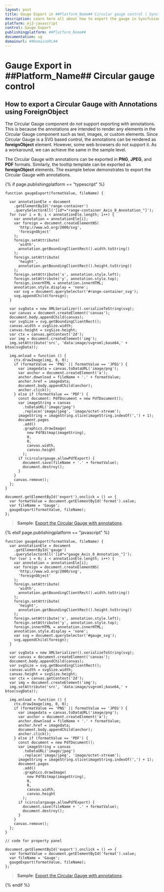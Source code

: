 ```yaml
---
layout: post
title: Gauge Export in ##Platform_Name## Circular gauge control | Syncfusion
description: Learn here all about how to export the gauge in Syncfusion ##Platform_Name## Circular gauge control of Syncfusion Essential JS 2 and more.
platform: ej2-javascript
control: Gauge Export 
publishingplatform: ##Platform_Name##
documentation: ug
domainurl: ##DomainURL##
---
```


# Gauge Export in ##Platform_Name## Circular gauge control

## How to export a Circular Gauge with Annotations using ForeignObject

The Circular Gauge component do not support exporting with annotations. This is because the annotations are intended to render any elements in the Circular Gauge component such as text, images, or custom elements. Since Circular Gauge is a SVG based control, the annotations can be rendered as **foreignObject** element. However, some web browsers do not support it.  As a workaround, we can achieve the same in the sample level.

The Circular Gauge with annotations can be exported in **PNG**, **JPEG**, and **PDF** formats. Similarly, the tooltip template can be exported as **foreignObject** elements. The example below demonstrates to export the Circular Gauge with annotations.

{% if page.publishingplatform == "typescript" %}

```
function gaugeExport(formatValue, fileName) {
  
  var annotationEle = document
    .getElementById('range-container')
    .querySelectorAll('[id*="range-container_Axis_0_Annotation_"]');
  for (var i = 0; i < annotationEle.length; i++) {
    var annotation = annotationEle[i];
    var foreign = document.createElementNS(
      'http://www.w3.org/2000/svg',
      'foreignObject'
    );
    foreign.setAttribute(
      'width',
      annotation.getBoundingClientRect().width.toString()
    );
    foreign.setAttribute(
      'height',
      annotation.getBoundingClientRect().height.toString()
    );
    foreign.setAttribute('x', annotation.style.left);
    foreign.setAttribute('y', annotation.style.top);
    foreign.innerHTML = annotation.innerHTML;
    annotation.style.display = 'none';
    var svg = document.querySelector('#range-container_svg');
    svg.appendChild(foreign);
  }

  var svgData = new XMLSerializer().serializeToString(svg);
  var canvas = document.createElement('canvas');
  document.body.appendChild(canvas);
  var svgSize = svg.getBoundingClientRect();
  canvas.width = svgSize.width;
  canvas.height = svgSize.height;
  var ctx = canvas.getContext('2d');
  var img = document.createElement('img');
  img.setAttribute('src', 'data:image/svg+xml;base64,' + btoa(svgData));

  img.onload = function () {
    ctx.drawImage(img, 0, 0);
    if (formatValue == 'PNG' || formatValue == 'JPEG') {
      var imagedata = canvas.toDataURL('image/png');
      var anchor = document.createElement('a');
      anchor.download = fileName + '.' + formatValue;
      anchor.href = imagedata;
      document.body.appendChild(anchor);
      anchor.click();
    } else if (formatValue == 'PDF') {
      const document: PdfDocument = new PdfDocument();
      var imageString = canvas
        .toDataURL('image/jpeg')
        .replace('image/jpeg', 'image/octet-stream');
      imageString = imageString.slice(imageString.indexOf(',') + 1);
      document.pages
        .add()
        .graphics.drawImage(
          new PdfBitmap(imageString),
          0,
          0,
          canvas.width,
          canvas.height
        );
      if (circulargauge.allowPdfExport) {
        document.save(fileName + '.' + formatValue);
        document.destroy();
      }
    }
    canvas.remove();
  };
}

document.getElementById('export').onclick = () => {
  var formatValue = document.getElementById('format').value;
  var fileName = 'Gauge';
  gaugeExport(formatValue, fileName);
};

```
> **Sample**: [Export the Circular Gauge with annotations](https://stackblitz.com/edit/bm1bqp-hfljtw?file=index.ts).

{% elsif page.publishingplatform == "javascript" %}

```
function gaugeExport(formatValue, fileName) {
  var annotationEle = document
    .getElementById('gauge')
    .querySelectorAll('[id*="gauge_Axis_0_Annotation_"]');
  for (var i = 0; i < annotationEle.length; i++) {
    var annotation = annotationEle[i];
    var foreign = document.createElementNS(
      'http://www.w3.org/2000/svg',
      'foreignObject'
    );
    foreign.setAttribute(
      'width',
      annotation.getBoundingClientRect().width.toString()
    );
    foreign.setAttribute(
      'height',
      annotation.getBoundingClientRect().height.toString()
    );
    foreign.setAttribute('x', annotation.style.left);
    foreign.setAttribute('y', annotation.style.top);
    foreign.innerHTML = annotation.innerHTML;
    annotation.style.display = 'none';
    var svg = document.querySelector('#gauge_svg');
    svg.appendChild(foreign);
  }

  var svgData = new XMLSerializer().serializeToString(svg);
  var canvas = document.createElement('canvas');
  document.body.appendChild(canvas);
  var svgSize = svg.getBoundingClientRect();
  canvas.width = svgSize.width;
  canvas.height = svgSize.height;
  var ctx = canvas.getContext('2d');
  var img = document.createElement('img');
  img.setAttribute('src', 'data:image/svg+xml;base64,' + btoa(svgData));

  img.onload = function () {
    ctx.drawImage(img, 0, 0);
    if (formatValue == 'PNG' || formatValue == 'JPEG') {
      var imagedata = canvas.toDataURL('image/png');
      var anchor = document.createElement('a');
      anchor.download = fileName + '.' + formatValue;
      anchor.href = imagedata;
      document.body.appendChild(anchor);
      anchor.click();
    } else if (formatValue == 'PDF') {
      const document = new PdfDocument();
      var imageString = canvas
        .toDataURL('image/jpeg')
        .replace('image/jpeg', 'image/octet-stream');
      imageString = imageString.slice(imageString.indexOf(',') + 1);
      document.pages
        .add()
        .graphics.drawImage(
          new PdfBitmap(imageString),
          0,
          0,
          canvas.width,
          canvas.height
        );
      if (circulargauge.allowPdfExport) {
        document.save(fileName + '.' + formatValue);
        document.destroy();
      }
    }
    canvas.remove();
  };
}

// code for property panel

document.getElementById('export').onclick = () => {
  var formatValue = document.getElementById('format').value;
  var fileName = 'Gauge';
  gaugeExport(formatValue, fileName);
};

```
> **Sample**: [Export the Circular Gauge with annotations](https://stackblitz.com/edit/swxrmr?file=index.js).

{% endif %}